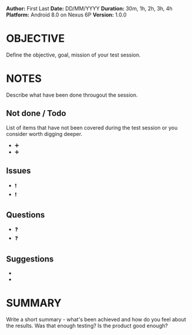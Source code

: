 **Author:** First Last
**Date:** DD/MM/YYYY
**Duration:** 30m, 1h, 2h, 3h, 4h
**Platform:** Android 8.0 on Nexus 6P
**Version:** 1.0.0

# OBJECTIVE
Define the objective, goal, mission of your test session.

# NOTES
Describe what have been done througout the session.

## Not done / Todo
List of items that have not been covered during the test session or you consider worth digging deeper.
* ➕
* ➕

## Issues
* ❗
* ❗

## Questions
* ❓
* ❓

## Suggestions
* 
* 

# SUMMARY
Write a short summary - what's been achieved and how do you feel about the results. Was that enough testing? Is the product good enough?
